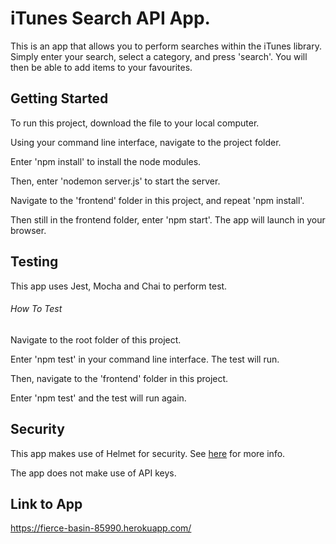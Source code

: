 # iTunes Search API App.

This is an app that allows you to perform searches within the iTunes library. Simply enter your search, select a category, and press 'search'. You will then be able to add items to your favourites.

## Getting Started

To run this project, download the file to your local computer.

Using your command line interface, navigate to the project folder. 

Enter 'npm install' to install the node modules.

Then, enter 'nodemon server.js' to start the server.

Navigate to the 'frontend' folder in this project, and repeat 'npm install'.

Then still in the frontend folder, enter 'npm start'. The app will launch in your browser. 



## Testing

This app uses Jest, Mocha and Chai to perform test.

###### How To Test

Navigate to the root folder of this project.

Enter 'npm test' in your command line interface. The test will run.

Then, navigate to the 'frontend' folder in this project.

Enter 'npm test' and the test will run again.


## Security

This app makes use of Helmet for security. See [here](https://helmetjs.github.io/) for more info.

The app does not make use of API keys.

## Link to App

https://fierce-basin-85990.herokuapp.com/